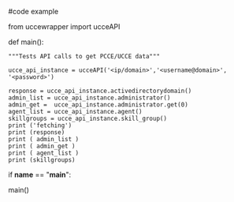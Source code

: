 
#code example

from uccewrapper import ucceAPI

def main():

    """Tests API calls to get PCCE/UCCE data"""

    ucce_api_instance = ucceAPI('<ip/domain>','<username@domain>', '<password>')
  
    response = ucce_api_instance.activedirectorydomain()
    admin_list = ucce_api_instance.administrator()
    admin_get =  ucce_api_instance.administrator.get(0)
    agent_list = ucce_api_instance.agent()
    skillgroups = ucce_api_instance.skill_group()
    print ('fetching')
    print (response)
    print ( admin_list )
    print ( admin_get )
    print ( agent_list )
    print (skillgroups)

if __name__ == "__main__":

main()
